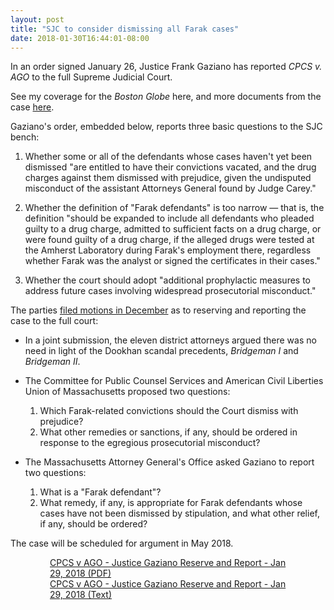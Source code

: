 ```yaml
---
layout: post
title: "SJC to consider dismissing all Farak cases"
date: 2018-01-30T16:44:01-08:00
---
```


In an order signed January 26, Justice Frank Gaziano has reported *CPCS v. AGO* to the full Supreme Judicial Court. 

See my coverage for the *Boston Globe* here, and more documents from the case [here](https://shawnmusgrave.github.io/farak-dookhan/documents/farak/farak-documents.html#cpcs-ago). 

Gaziano's order, embedded below, reports three basic questions to the SJC bench: 

1. Whether some or all of the defendants whose cases haven't yet been dismissed "are entitled to have their convictions vacated, and the drug charges against them dismissed with prejudice, given the undisputed misconduct of the assistant Attorneys General found by Judge Carey."

2. Whether the definition of "Farak defendants" is too narrow — that is, the definition "should be expanded to include all defendants who pleaded guilty to a drug charge, admitted to sufficient facts on a drug charge, or were found guilty of a drug charge, if the alleged drugs were tested at the Amherst Laboratory during Farak's employment there, regardless whether Farak was the analyst or signed the certificates in their cases." 

3. Whether the court should adopt "additional prophylactic measures to address future cases involving widespread prosecutorial misconduct."

The parties [filed motions in December](https://shawnmusgrave.github.io/farak-dookhan/documents/farak/farak-documents.html#cpcs-ago-dec2017-reserve-report-working-groups) as to reserving and reporting the case to the full court: 

- In a joint submission, the eleven district attorneys argued there was no need in light of the Dookhan scandal precedents, *Bridgeman I* and *Bridgeman II*.

- The Committee for Public Counsel Services and American Civil Liberties Union of Massachusetts proposed two questions: 
	1. Which Farak-related convictions should the Court dismiss with prejudice?
	2. What other remedies or sanctions, if any, should be ordered in response to the egregious prosecutorial misconduct? 

- The Massachusetts Attorney General's Office asked Gaziano to report two questions: 
	1. What is a "Farak defendant"?
	2. What remedy, if any, is appropriate for Farak defendants whose cases have not been dismissed by stipulation, and what other relief, if any, should be ordered? 

The case will be scheduled for argument in May 2018. 

<div style="width:75%; margin-right: auto; margin-left: auto">
	<div id="DV-viewer-4362105-CPCS-v-AGO-Justice-Gaziano-Reserve-and-Report" class="DC-embed DC-embed-document DV-container"></div><script src="//assets.documentcloud.org/viewer/loader.js"></script><script>  DV.load("https://www.documentcloud.org/documents/4362105-CPCS-v-AGO-Justice-Gaziano-Reserve-and-Report.js", {  responsive: true,    height: 500,    sidebar: false,    container: "#DV-viewer-4362105-CPCS-v-AGO-Justice-Gaziano-Reserve-and-Report"  });</script><noscript>  <a href="https://assets.documentcloud.org/documents/4362105/CPCS-v-AGO-Justice-Gaziano-Reserve-and-Report.pdf">CPCS v AGO - Justice Gaziano Reserve and Report - Jan 29, 2018 (PDF)</a>  <br />  <a href="https://assets.documentcloud.org/documents/4362105/CPCS-v-AGO-Justice-Gaziano-Reserve-and-Report.txt">CPCS v AGO - Justice Gaziano Reserve and Report - Jan 29, 2018 (Text)</a></noscript>
</div>
